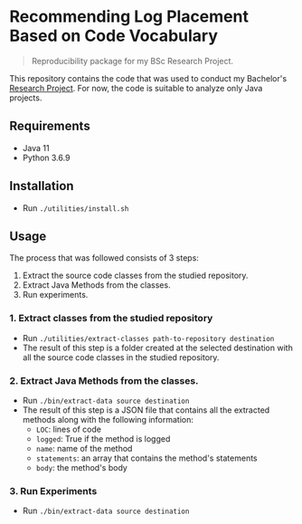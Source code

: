 # Recommending Log Placement Based on Code Vocabulary
>  Reproducibility package for my BSc Research Project. 

This repository contains the code that was used to conduct my Bachelor's [Research Project](/docs/log_recommendation_paper.pdf). For now, the code is suitable to analyze only Java projects.

## Requirements
- Java 11
- Python 3.6.9

## Installation
- Run `./utilities/install.sh`

## Usage
The process that was followed consists of 3 steps: 
1. Extract the source code classes from the studied repository. 
2. Extract Java Methods from the classes. 
3. Run experiments.

### 1. Extract classes from the studied repository
- Run `./utilities/extract-classes path-to-repository destination`
- The result of this step is a folder created at the selected destination with all the source code classes in the studied repository.
### 2. Extract Java Methods from the classes.  
- Run `./bin/extract-data source destination`
- The result of this step is a JSON file that contains all the extracted methods along with the following information:
  - `LOC`: lines of code
  - `logged`: True if the method is logged
  - `name`: name of the method
  - `statements`: an array that contains the method's statements
  - `body`: the method's body 

### 3. Run Experiments
- Run `./bin/extract-data source destination`
